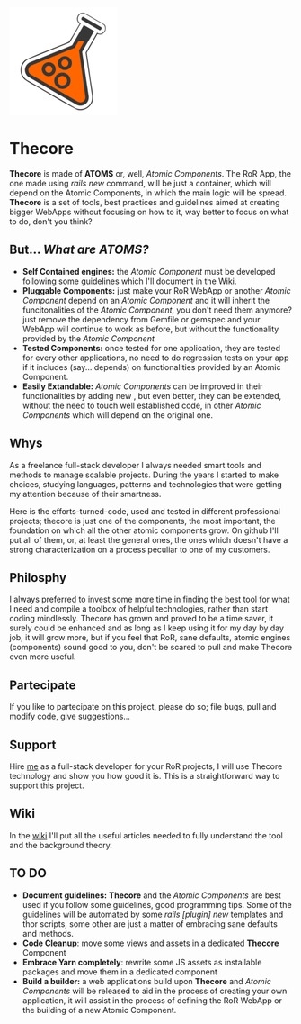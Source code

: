 ![Thecore Logo](https://github.com/gabrieletassoni/thecore/raw/master/app/assets/images/logo.png)
# Thecore
**Thecore** is made of **ATOMS** or, well, _Atomic Components_. The RoR App, the one made using _rails new_ command, will be just a container, which will depend on the Atomic Components, in which the main logic will be spread.
**Thecore** is a set of tools, best practices and guidelines aimed at creating bigger WebApps without focusing on how to it, way better to focus on what to do, don't you think?
## But... _What are ATOMS?_
 * **Self Contained engines:** the _Atomic Component_ must be developed following some guidelines which I'll document in the Wiki.
 * **Pluggable Components:** just make your RoR WebApp or another _Atomic Component_ depend on an _Atomic Component_ and it will inherit the funcitonalities of the _Atomic Component_, you don't need them anymore? just remove the dependency from Gemfile or gemspec and your WebApp will continue to work as before, but without the functionality provided by the _Atomic Component_
 * **Tested Components:** once tested for one application, they are tested for every other applications, no need to do regression tests on your app if it includes (say... depends) on functionalities provided by an Atomic Component.
 * **Easily Extandable:** _Atomic Components_ can be improved in their functionalities by adding new , but even better, they can be extended, without the need to touch well established code, in other _Atomic Components_ which will depend on the original one.
## Whys
As a freelance full-stack developer I always needed smart tools and methods to manage scalable projects. During the years I started to make choices, studying languages, patterns and technologies that were getting my attention because of their smartness.

Here is the efforts-turned-code, used and tested in different professional projects; thecore is just one of the  components, the most important, the foundation on which all the other atomic components grow. On github I'll put all of them, or, at least the general ones, the ones which doesn't have a strong characterization on a process peculiar to one of my customers.
## Philosphy
I always preferred to invest some more time in finding the best tool for what I need and compile a toolbox of helpful technologies, rather than start coding mindlessly. Thecore has grown and proved to be a time saver, it surely could be enhanced and as long as I keep using it for my day by day job, it will grow more, but if you feel that RoR, sane defaults, atomic engines (components) sound good to you, don't be scared to pull and make Thecore even more useful.
## Partecipate
If you like to partecipate on this project, please do so; file bugs, pull and modify code, give suggestions...
## Support
Hire [me](mailto:gabriele.tassoni@gmail.com) as a full-stack developer for your RoR projects, I will use Thecore technology and show you how good it is. This is a straightforward way to support this project.
## Wiki
In the [wiki](https://github.com/gabrieletassoni/thecore/wiki) I'll put all the useful articles needed to fully understand the tool and the background theory.
## TO DO
 * **Document guidelines:** **Thecore** and the _Atomic Components_ are best used if you follow some guidelines, good programming tips. Some of the guidelines will be automated by some _rails [plugin] new_ templates and thor scripts, some other are just a matter of embracing sane defaults and methods.
 * **Code Cleanup**: move some views and assets in a dedicated **Thecore** Component
 * **Embrace Yarn completely**: rewrite some JS assets as installable packages and move them in a dedicated component
 * **Build a builder:** a web applications build upon **Thecore** and _Atomic Components_ will be released to aid in the process of creating your own application, it will assist in the process of defining the RoR WebApp or the building of a new Atomic Component.
